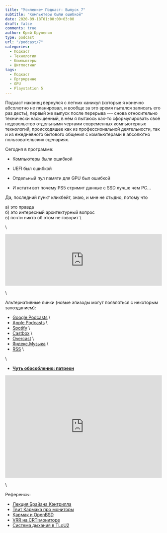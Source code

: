 ```yaml
---
title: "Усиление+ Подкаст: Выпуск 7"
subtitle: "Компьютеры были ошибкой"
date: 2020-09-18T01:00:00+03:00
draft: false
comments: true
author: Юрий Крупенин
type: podcast
url: "/podcast/7"
categories:
  - Подкаст
  - Технологии
  - Компьютеры
  - Шитпостинг
tags:
  - Подкаст
  - Пргрмрвнне
  - GPU
  - Playstation 5
---
```


Подкаст наконец вернулся с летних каникул (которые я конечно абсолютно не планировал, и вообще за это время пытался записать его раз десть), первый же выпуск после перерыва --- снова относительно технически насыщенный, в нём я пытаюсь как-то сформулировать своё недовольство отдельными чертами современных компьютерных технологий, происходящее как из профессиональной деятельности, так и из ежедневного бытового общения с компьютерами в абсолютно пользовательских сценариях.

Сегодня в программе:

* Компьютеры были ошибкой

* UEFI был ошибкой

* Отдельный пул памяти для GPU был ошибкой

* И кстати вот почему PS5 стримит данные с SSD лучше чем PC...

Да, последний пункт кликбейт, знаю, и мне не стыдно, потому что

а) это правда \
б) это интересный архитектурный вопрос \
в) почти никто об этом не говорит \

\

<iframe width="100%" height="166" scrolling="no" frameborder="no" allow="autoplay" src="https://w.soundcloud.com/player/?url=https%3A//api.soundcloud.com/tracks/895203988&color=%23ff5500&auto_play=false&hide_related=false&show_comments=true&show_user=true&show_reposts=false&show_teaser=true"></iframe>

\

Альтернативные линки (новые эпизоды могут появляться с некоторым запозданием):

* [Google Podcasts](https://podcasts.google.com/?feed=aHR0cDovL2ZlZWRzLnNvdW5kY2xvdWQuY29tL3VzZXJzL3NvdW5kY2xvdWQ6dXNlcnM6MjM0MzMyOTQvc291bmRzLnJzcw) \
* [Apple Podcasts](https://podcasts.apple.com/ru/podcast/%D1%83%D1%81%D0%B8%D0%BB%D0%B5%D0%BD%D0%B8%D0%B5-%D0%BF%D0%BE%D0%B4%D0%BA%D0%B0%D1%81%D1%82/id1487512789) \
* [Spotify](https://open.spotify.com/show/4dQbxnwJjsz4z9UdCVJR6H) \
* [Castbox](https://castbox.fm/channel/%D0%A3%D1%81%D0%B8%D0%BB%D0%B5%D0%BD%D0%B8%D0%B5%2B-%D0%9F%D0%BE%D0%B4%D0%BA%D0%B0%D1%81%D1%82-id2462850) \
* [Overcast](https://overcast.fm/itunes1487512789) \
* [Яндекс.Музыка](https://music.yandex.ru/album/9244822) \
* [RSS](https://anchor.fm/s/1079e220/podcast/rss) \

\

* [<b>Чуть обособленно: патреон</b>](https://patreon.com/usilenie)

<iframe src="https://yoomoney.ru/quickpay/shop-widget?writer=seller&targets=%D0%98%D0%BB%D0%B8%20%D0%B7%D0%B0%D0%BD%D0%B5%D1%81%D1%82%D0%B8%20%D0%BD%D0%B0%20%D0%BF%D0%B8%D0%B2%D0%BE%20(%D0%BA%D0%BE%D0%B3%D0%BE%20%D1%8F%20%D0%BE%D0%B1%D0%BC%D0%B0%D0%BD%D1%8B%D0%B2%D0%B0%D1%8E%2C%20%D0%BD%D0%B0%20%D0%B0%D1%83%D0%B4%D0%B8%D0%BE%D1%85%D0%BB%D0%B0%D0%BC)%20%D1%80%D0%B0%D0%B7%D0%BE%D0%B2%D0%BE&targets-hint=&default-sum=200&button-text=11&payment-type-choice=on&mobile-payment-type-choice=on&comment=on&hint=&successURL=&quickpay=shop&account=410016665247103" width="100%" height="330" frameborder="0" allowtransparency="true" scrolling="no"></iframe>

\

Референсы:

* [Лекция Брайана Кэнтрилла](https://www.youtube.com/watch?v=vvZA9n3e5pc)
* [Твит Кармака про мониторы](https://twitter.com/ID_AA_Carmack/status/1270778674833428481)
* [Кармак и OpenBSD](https://twitter.com/ID_AA_Carmack/status/1282010053881597952)
* [VRR на CRT-мониторе](https://forums.blurbusters.com/viewtopic.php?f=17&t=3234)
* [Система дыхания в TLoU2](https://twitter.com/thebeauanthony/status/1284544387616104448)

